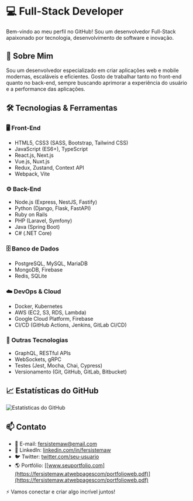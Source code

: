 # 💻 Full-Stack Developer

Bem-vindo ao meu perfil no GitHub! Sou um desenvolvedor Full-Stack apaixonado por tecnologia, desenvolvimento de software e inovação.

## 🚀 Sobre Mim
Sou um desenvolvedor especializado em criar aplicações web e mobile modernas, escaláveis e eficientes. Gosto de trabalhar tanto no front-end quanto no back-end, sempre buscando aprimorar a experiência do usuário e a performance das aplicações.

## 🛠️ Tecnologias & Ferramentas
### 🖥️ Front-End
- HTML5, CSS3 (SASS, Bootstrap, Tailwind CSS)
- JavaScript (ES6+), TypeScript
- React.js, Next.js
- Vue.js, Nuxt.js
- Redux, Zustand, Context API
- Webpack, Vite

### ⚙️ Back-End
- Node.js (Express, NestJS, Fastify)
- Python (Django, Flask, FastAPI)
- Ruby on Rails
- PHP (Laravel, Symfony)
- Java (Spring Boot)
- C# (.NET Core)

### 🗄️ Banco de Dados
- PostgreSQL, MySQL, MariaDB
- MongoDB, Firebase
- Redis, SQLite

### ☁️ DevOps & Cloud
- Docker, Kubernetes
- AWS (EC2, S3, RDS, Lambda)
- Google Cloud Platform, Firebase
- CI/CD (GitHub Actions, Jenkins, GitLab CI/CD)

### 🧰 Outras Tecnologias
- GraphQL, RESTful APIs
- WebSockets, gRPC
- Testes (Jest, Mocha, Chai, Cypress)
- Versionamento (Git, GitHub, GitLab, Bitbucket)

## 📈 Estatísticas do GitHub
![Estatísticas do GitHub](https://github-readme-stats.vercel.app/api?username=fersistemaw&show_icons=true&theme=dark)

## 📫 Contato
- 📧 E-mail: [fersistemaw@email.com](mailto:fersistemaw@email.com)
- 💼 LinkedIn: [linkedin.com/in/fersistemaw](https://linkedin.com/in/fersistemaw)
- 🐦 Twitter: [twitter.com/seu-usuario](https://twitter.com/seu-usuario)
- 🌎 Portfólio: [[www.seuportfolio.com](https://fersistemaw.atwebpagescom/portfolioweb.pdf)](https://fersistemaw.atwebpagescom/portfolioweb.pdf)

⚡ Vamos conectar e criar algo incrível juntos!
